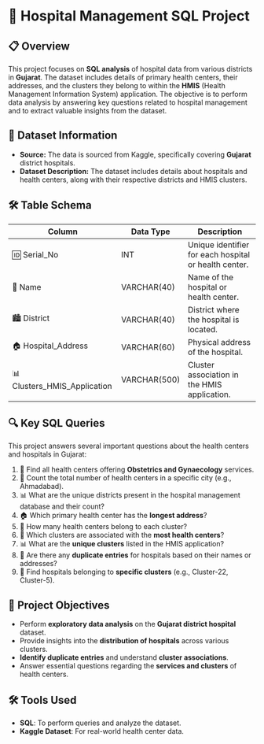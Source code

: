 # 🏥 Hospital Management SQL Project

## 📋 Overview

This project focuses on **SQL analysis** of hospital data from various districts in **Gujarat**. The dataset includes details of primary health centers, their addresses, and the clusters they belong to within the **HMIS** (Health Management Information System) application. The objective is to perform data analysis by answering key questions related to hospital management and to extract valuable insights from the dataset.

## 📂 Dataset Information

- **Source:** The data is sourced from Kaggle, specifically covering **Gujarat** district hospitals.
- **Dataset Description:** The dataset includes details about hospitals and health centers, along with their respective districts and HMIS clusters.

## 🛠️ Table Schema

| Column                        | Data Type                   | Description                                               |
|-------------------------------|-----------------------------|-----------------------------------------------------------|
| 🆔 Serial_No                   | INT                         | Unique identifier for each hospital or health center.      |
| 🏥 Name                        | VARCHAR(40)                 | Name of the hospital or health center.                    |
| 🏙️ District                    | VARCHAR(40)                 | District where the hospital is located.                   |
| 🏠 Hospital_Address            | VARCHAR(60)                 | Physical address of the hospital.                         |
| 📊 Clusters_HMIS_Application   | VARCHAR(500)                | Cluster association in the HMIS application.              |

## 🔍 Key SQL Queries

This project answers several important questions about the health centers and hospitals in Gujarat:

1. 🏥 Find all health centers offering **Obstetrics and Gynaecology** services.
2. 🧮 Count the total number of health centers in a specific city (e.g., Ahmadabad).
3. 📊 What are the unique districts present in the hospital management database and their count?
4. 🏠 Which primary health center has the **longest address**?
5. 🏥 How many health centers belong to each cluster?
6. 🏥 Which clusters are associated with the **most health centers**?
7. 📊 What are the **unique clusters** listed in the HMIS application?
8. 🔁 Are there any **duplicate entries** for hospitals based on their names or addresses?
9. 🔎 Find hospitals belonging to **specific clusters** (e.g., Cluster-22, Cluster-5).

## 🎯 Project Objectives

- Perform **exploratory data analysis** on the **Gujarat district hospital** dataset.
- Provide insights into the **distribution of hospitals** across various clusters.
- **Identify duplicate entries** and understand **cluster associations**.
- Answer essential questions regarding the **services and clusters** of health centers.

## 🛠️ Tools Used

- **SQL**: To perform queries and analyze the dataset.
- **Kaggle Dataset**: For real-world health center data.

